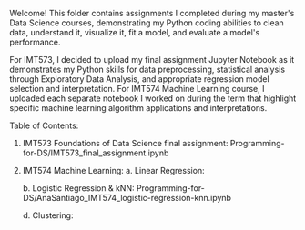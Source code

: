 Welcome! This folder contains assignments I completed during my master's Data Science courses, demonstrating my Python coding abilities to
clean data, understand it, visualize it, fit a model, and evaluate a model's performance. 

For IMT573, I decided to upload my final assignment Jupyter Notebook as it demonstrates my Python skills for data preprocessing, statistical analysis through Exploratory Data Analysis, and appropriate regression model selection and interpretation.
For IMT574 Machine Learning course, I uploaded each separate notebook I worked on during the term that highlight specific machine learning algorithm applications and interpretations.

Table of Contents:
1. IMT573 Foundations of Data Science final assignment: Programming-for-DS/IMT573_final_assignment.ipynb
2. IMT574 Machine Learning:
   a. Linear Regression:
   
   b. Logistic Regression & kNN: Programming-for-DS/AnaSantiago_IMT574_logistic-regression-knn.ipynb
   
   d. Clustering:
